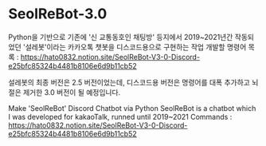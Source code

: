 # SeolReBot-3.0
Python을 기반으로 기존에 '신 교통동호인 채팅방' 등지에서 2019~2021년간 작동되었던 '설레봇'이라는 카카오톡 챗봇을 디스코드용으로 구현하는 작업
개발할 명령어 목록 : https://hato0832.notion.site/SeolReBot-V3-0-Discord-e25bfc85324b4481b8106e6d9b11cb52

설레봇의 최종 버전은 2.5 버전이었는데, 디스코드용 버전은 명령어를 대폭 추가하고 뇌절은 제거한 3.0 버전이 될 예정입니다.

Make 'SeolReBot' Discord Chatbot via Python
SeolReBot is a chatbot which I was developed for kakaoTalk, runned until 2019~2021
Commands : https://hato0832.notion.site/SeolReBot-V3-0-Discord-e25bfc85324b4481b8106e6d9b11cb52
